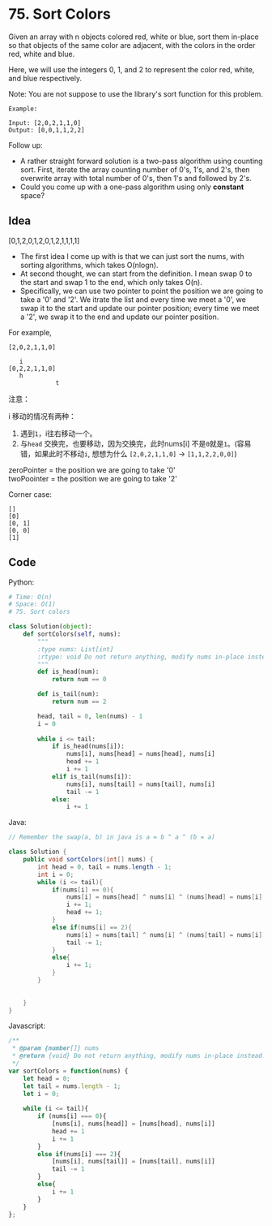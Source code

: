 # 75. Sort Colors


Given an array with n objects colored red, white or blue, sort them in-place so that objects of the same color are adjacent, with the colors in the order red, white and blue.

Here, we will use the integers 0, 1, and 2 to represent the color red, white, and blue respectively.

Note: You are not suppose to use the library's sort function for this problem.

```
Example:

Input: [2,0,2,1,1,0]
Output: [0,0,1,1,2,2]
```

Follow up:

* A rather straight forward solution is a two-pass algorithm using counting sort. First, iterate the array counting number of 0's, 1's, and 2's, then overwrite array with total number of 0's, then 1's and followed by 2's.
* Could you come up with a one-pass algorithm using only **constant** space?


## Idea 

[0,1,2,0,1,2,0,1,2,1,1,1,1]

* The first idea I come up with is that we can just sort the nums, with sorting algorithms, which takes O(nlogn).
* At second thought, we can start from the definition. I mean swap 0 to the start and swap 1 to the end, which only takes O(n).
* Specifically, we can use two pointer to point the position we are going to take a '0' and '2'. We itrate the list and every time we meet a '0', we swap it to the start and update our pointer position; every time we meet a '2', we swap it to the end and update our pointer position.


For example, 

```
[2,0,2,1,1,0]

   i
[0,2,2,1,1,0]
   h      
 			 t
```
注意：

i 移动的情况有两种：

1.  遇到`1`，i往右移动一个。
2.  与`head` 交换完，也要移动，因为交换完，此时nums[i] 不是`0`就是`1`。(容易错，如果此时不移动`i`, 想想为什么 `[2,0,2,1,1,0]` -> `[1,1,2,2,0,0]`)
   
zeroPointer = the position we are going to take '0'  
twoPoointer = the position we are going to take '2'

Corner case:

```
[]
[0]
[0, 1]
[0, 0]
[1]
```

## Code 

Python: 

``` python 
# Time: O(n)
# Space: O(1)
# 75. Sort colors

class Solution(object):
    def sortColors(self, nums):
        """
        :type nums: List[int]
        :rtype: void Do not return anything, modify nums in-place instead.
        """
        def is_head(num):
            return num == 0

        def is_tail(num):
            return num == 2

        head, tail = 0, len(nums) - 1
        i = 0 
        
        while i <= tail:
            if is_head(nums[i]):
                nums[i], nums[head] = nums[head], nums[i]
                head += 1
                i += 1
            elif is_tail(nums[i]):
                nums[i], nums[tail] = nums[tail], nums[i]
                tail -= 1
            else:
                i += 1  
```

Java: 

``` java
// Remember the swap(a, b) in java is a = b ^ a ^ (b = a)

class Solution {
    public void sortColors(int[] nums) {
        int head = 0, tail = nums.length - 1;
        int i = 0;
        while (i <= tail){
            if(nums[i] == 0){
                nums[i] = nums[head] ^ nums[i] ^ (nums[head] = nums[i]); 
                i += 1;
                head += 1;
            }
            else if(nums[i] == 2){
                nums[i] = nums[tail] ^ nums[i] ^ (nums[tail] = nums[i]);
                tail -= 1;
            }
            else{
                i += 1;
            }
        }
        
        
    }
}
```

Javascript:

``` javascript 
/**
 * @param {number[]} nums
 * @return {void} Do not return anything, modify nums in-place instead.
 */
var sortColors = function(nums) {
    let head = 0; 
    let tail = nums.length - 1;
    let i = 0;
    
    while (i <= tail){
        if (nums[i] === 0){
            [nums[i], nums[head]] = [nums[head], nums[i]]
            head += 1
            i += 1
        }
        else if(nums[i] === 2){
            [nums[i], nums[tail]] = [nums[tail], nums[i]]
            tail -= 1
        }
        else{
            i += 1
        }
    }
};
```